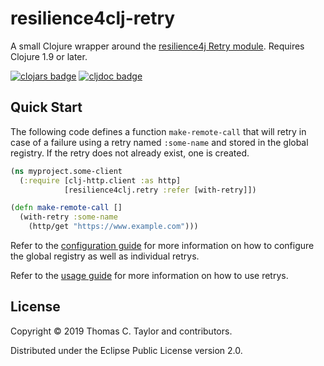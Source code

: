 # resilience4clj-retry

A small Clojure wrapper around the
[resilience4j Retry module](https://resilience4j.readme.io/docs/retry).
Requires Clojure 1.9 or later.

[![clojars badge](https://img.shields.io/clojars/v/tessellator/resilience4clj-retry.svg)](https://clojars.org/tessellator/resilience4clj-retry)
[![cljdoc badge](https://cljdoc.org/badge/tessellator/resilience4clj-retry)](https://cljdoc.org/d/tessellator/resilience4clj-retry/CURRENT)


## Quick Start

The following code defines a function `make-remote-call` that will retry in case
of a failure using a retry named `:some-name` and stored in the global registry.
If the retry does not already exist, one is created.

```clojure
(ns myproject.some-client
  (:require [clj-http.client :as http]
            [resilience4clj.retry :refer [with-retry]])

(defn make-remote-call []
  (with-retry :some-name
    (http/get "https://www.example.com")))
```

Refer to the [configuration guide](/doc/01_configuration.md) for more
information on how to configure the global registry as well as individual
retrys.

Refer to the [usage guide](/doc/02_usage.md) for more information on how to
use retrys.

## License

Copyright © 2019 Thomas C. Taylor and contributors.

Distributed under the Eclipse Public License version 2.0.

